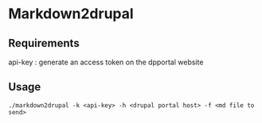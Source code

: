 # Markdown2drupal

## Requirements

api-key : generate an access token on the dpportal website

## Usage

`./markdown2drupal -k <api-key> -h <drupal portal host> -f <md file to send>`
